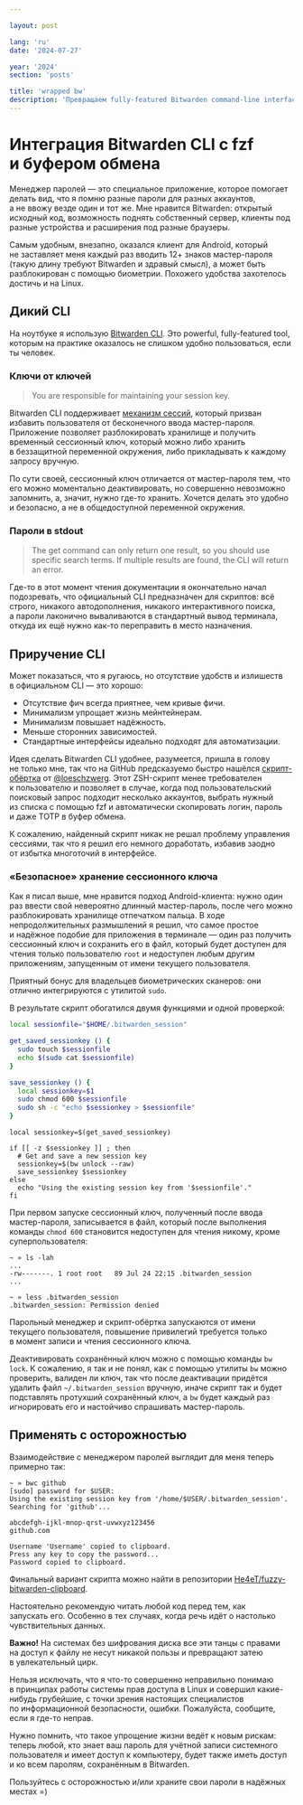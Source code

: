 ```yaml
---

layout: post

lang: 'ru'
date: '2024-07-27'

year: '2024'
section: 'posts'

title: 'wrapped bw'
description: 'Превращаем fully-featured Bitwarden command-line interface в удобный.'
---
```


# Интеграция Bitwarden CLI с&nbsp;fzf и&nbsp;буфером обмена

Менеджер паролей&nbsp;— это специальное приложение, которое помогает делать вид, что я&nbsp;помню разные пароли для разных аккаунтов, а&nbsp;не&nbsp;ввожу везде один и&nbsp;тот&nbsp;же. Мне нравится Bitwarden: открытый исходный код, возможность поднять собственный сервер, клиенты под разные устройства и&nbsp;расширения под разные браузеры.

Самым удобным, внезапно, оказался клиент для Android, который не&nbsp;заставляет меня каждый раз вводить 12+ знаков мастер-пароля (такую длину требуют Bitwarden и&nbsp;здравый смысл), а&nbsp;может быть разблокирован с&nbsp;помощью биометрии. Похожего удобства захотелось достичь и&nbsp;на&nbsp;Linux.

## Дикий CLI

На&nbsp;ноутбуке я&nbsp;использую [Bitwarden CLI](https://bitwarden.com/help/cli/). Это powerful, fully-featured tool, которым на&nbsp;практике оказалось не&nbsp;слишком удобно пользоваться, если ты&nbsp;человек.

### Ключи от&nbsp;ключей

> You are responsible for maintaining your session key.

Bitwarden CLI поддерживает [механизм сессий](https://bitwarden.com/help/cli/#using-a-session-key), который призван избавить пользователя от&nbsp;бесконечного ввода мастер-пароля. Приложение позволяет разблокировать хранилище и&nbsp;получить временный сессионный ключ, который можно либо хранить в&nbsp;беззащитной переменной окружения, либо прикладывать к&nbsp;каждому запросу вручную. 

По&nbsp;сути своей, сессионный ключ отличается от&nbsp;мастер-пароля тем, что его можно моментально деактивировать, но&nbsp;совершенно невозможно запомнить, а, значит, нужно где-то хранить. Хочется делать это удобно и&nbsp;безопасно, а&nbsp;не&nbsp;в&nbsp;общедоступной переменной окружения.

### Пароли в&nbsp;stdout

> The get command can only return one result, so&nbsp;you should use specific search terms. If&nbsp;multiple results are found, the CLI will return an&nbsp;error.

Где-то в&nbsp;этот момент чтения документации я&nbsp;окончательно начал подозревать, что официальный CLI предназначен для скриптов: всё строго, никакого автодополнения, никакого интерактивного поиска, а&nbsp;пароли лаконично вываливаются в&nbsp;стандартный вывод терминала, откуда их&nbsp;ещё нужно как-то переправить в&nbsp;место назначения.

## Приручение CLI 

Может показаться, что я&nbsp;ругаюсь, но&nbsp;отсутствие удобств и&nbsp;излишеств в&nbsp;официальном CLI&nbsp;— это хорошо:
- Отсутствие фич всегда приятнее, чем кривые фичи.
- Минимализм упрощает жизнь мейнтейнерам.
- Минимализм повышает надёжность.
- Меньше сторонних зависимостей.
- Стандартные интерфейсы идеально подходят для автоматизации.

Идея сделать Bitwarden CLI удобнее, разумеется, пришла в&nbsp;голову не&nbsp;только мне, так что на&nbsp;GitHub предсказуемо быстро нашёлся [скрипт-обёртка](https://gist.github.com/loeschzwerg/c2b9d0b50f712a026aa6454af3b58598) от&nbsp;[@loeschzwerg](https://github.com/loeschzwerg). Этот ZSH-скрипт менее требователен к&nbsp;пользователю и&nbsp;позволяет в&nbsp;случае, когда под пользовательский поисковый запрос подходит несколько аккаунтов, выбрать нужный из&nbsp;списка с&nbsp;помощью fzf и&nbsp;автоматически скопировать логин, пароль и&nbsp;даже TOTP в&nbsp;буфер обмена.

К&nbsp;сожалению, найденный скрипт никак не&nbsp;решал проблему управления сессиями, так что я&nbsp;решил его немного доработать, избавив заодно от&nbsp;избытка многоточий в&nbsp;интерфейсе.

### «Безопасное» хранение сессионного ключа

Как я&nbsp;писал выше, мне нравится подход Android-клиента: нужно один раз ввести свой невероятно длинный мастер-пароль, после чего можно разблокировать хранилище отпечатком пальца. В&nbsp;ходе непродолжительных размышлений я&nbsp;решил, что самое простое и&nbsp;надёжное подобие для приложения в&nbsp;терминале&nbsp;— один раз получить сессионный ключ и&nbsp;сохранить его в&nbsp;файл, который будет доступен для чтения только пользователю `root` и&nbsp;недоступен любым другим приложениям, запущенным от&nbsp;имени текущего пользователя.

Приятный бонус для владельцев биометрических сканеров: они отлично интегрируются с&nbsp;утилитой `sudo`.

В&nbsp;результате скрипт обогатился двумя функциями и&nbsp;одной проверкой:

```zsh
local sessionfile="$HOME/.bitwarden_session"

get_saved_sessionkey () {
  sudo touch $sessionfile
  echo $(sudo cat $sessionfile)
}

save_sessionkey () {
  local sessionkey=$1
  sudo chmod 600 $sessionfile
  sudo sh -c "echo $sessionkey > $sessionfile"
} 
```
```
local sessionkey=$(get_saved_sessionkey)

if [[ -z $sessionkey ]] ; then
  # Get and save a new session key
  sessionkey=$(bw unlock --raw)
  save_sessionkey $sessionkey
else
  echo "Using the existing session key from '$sessionfile'."
fi
```

При первом запуске сессионный ключ, полученный после ввода мастер-пароля, записывается в&nbsp;файл, который после выполнения команды `chmod 600` становится недоступен для чтения никому, кроме суперпользователя:

```
~ » ls -lah
...
-rw-------. 1 root root   89 Jul 24 22:15 .bitwarden_session
...

~ » less .bitwarden_session 
.bitwarden_session: Permission denied
```

Парольный менеджер и&nbsp;скрипт-обёртка запускаются от&nbsp;имени текущего пользователя, повышение привилегий требуется только в&nbsp;момент записи и&nbsp;чтения сессионного ключа.

Деактивировать сохранённый ключ можно с&nbsp;помощью команды `bw lock`.
К&nbsp;сожалению, я&nbsp;так и&nbsp;не&nbsp;понял, как с&nbsp;помощью утилиты `bw` можно проверить, валиден&nbsp;ли ключ, так что после деактивации придётся удалить файл `~/.bitwarden_session` вручную, иначе скрипт так и&nbsp;будет подставлять протухший сохранённый ключ, а&nbsp;`bw` будет каждый раз игнорировать его и&nbsp;настойчиво спрашивать мастер-пароль.

## Применять с&nbsp;осторожностью

Взаимодействие с&nbsp;менеджером паролей выглядит для меня теперь примерно так:

```
~ » bwc github 
[sudo] password for $USER: 
Using the existing session key from '/home/$USER/.bitwarden_session'.
Searching for 'github'...

abcdefgh-ijkl-mnop-qrst-uvwxyz123456
github.com

Username 'Username' copied to clipboard.
Press any key to copy the password...
Password copied to clipboard.
```

Финальный вариант скрипта можно найти в&nbsp;репозитории [He4eT/fuzzy-bitwarden-clipboard](https://github.com/He4eT/fuzzy-bitwarden-clipboard). 

Настоятельно рекомендую читать любой код перед тем, как запускать&nbsp;его. Особенно в&nbsp;тех случаях, когда речь идёт о&nbsp;настолько чувствительных данных.

**Важно!** На&nbsp;системах без шифрования диска все эти танцы с&nbsp;правами на&nbsp;доступ к&nbsp;файлу не&nbsp;несут никакой пользы и&nbsp;превращают затею в&nbsp;увлекательный цирк.

Нельзя исключать, что я&nbsp;что-то совершенно неправильно понимаю в&nbsp;принципах работы системы прав доступа в&nbsp;Linux и&nbsp;совершил какие-нибудь грубейшие, с&nbsp;точки зрения настоящих специалистов по&nbsp;информационной безопасности, ошибки. Пожалуйста, сообщите, если я&nbsp;где-то неправ.

Нужно помнить, что такое упрощение жизни ведёт к&nbsp;новым рискам: теперь любой, кто знает ваш пароль для учётной записи системного пользователя и&nbsp;имеет доступ к&nbsp;компьютеру, будет также иметь доступ и&nbsp;ко&nbsp;всем паролям, сохранённым в&nbsp;Bitwarden.

Пользуйтесь с&nbsp;осторожностью и/или храните свои пароли в&nbsp;надёжных местах =)
